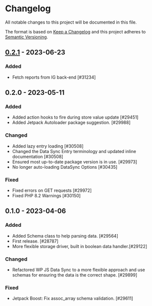 # Changelog

All notable changes to this project will be documented in this file.

The format is based on [Keep a Changelog](https://keepachangelog.com/en/1.0.0/)
and this project adheres to [Semantic Versioning](https://semver.org/spec/v2.0.0.html).

## [0.2.1] - 2023-06-23
### Added
- Fetch reports from IG back-end [#31234]

## 0.2.0 - 2023-05-11
### Added
- Added action hooks to fire during store value update [#29451]
- Added Jetpack Autoloader package suggestion. [#29988]

### Changed
- Added lazy entry loading [#30508]
- Changed the Data Sync Entry terminology and updated inline documentation [#30508]
- Ensured most up-to-date package version is in use. [#29973]
- No longer auto-loading DataSync Options [#30435]

### Fixed
- Fixed errors on GET requests [#29972]
- Fixed PHP 8.2 Warnings [#30150]

## 0.1.0 - 2023-04-06
### Added
- Added Schema class to help parsing data. [#29564]
- First release. [#28787]
- More flexible storage driver, built in boolean data handler.[#29122]

### Changed
- Refactored WP JS Data Sync to a more flexible approach and use schemas for ensuring the data is the correct shape. [#29899]

### Fixed
- Jetpack Boost: Fix assoc_array schema validation. [#29611]

[0.2.1]: https://github.com/Automattic/jetpack-wp-js-data-sync/compare/v0.2.0...v0.2.1
